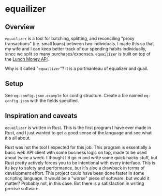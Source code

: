 # equailizer
## Overview
`equailizer` is a tool for batching, splitting, and reconciling "proxy transactions" (i.e. small loans) between two individuals. I made this so that my wife and I can keep better track of our spending habits individually, since we split so many purchases/expenses. `equailizer` is built on top of the [Lunch Money API](https://lunchmoney.dev).

Why is it called "`equailizer`"? It is a portmanteau of equalizer and quail.

## Setup

See `eq-config.json.example` for config structure. Create a file named `eq-config.json` with the fields specified.

## Inspiration and caveats

`equailizer` is written in Rust. This is the first program I have ever made in Rust, and I just wanted to get a good sense of the language and see what it's all about.

Rust was not the tool I expected for this job. This program is essentially a basic web API client with some business logic on top, made to be used about twice a week. I thought I'd go in and write some quick hacky stuff, but Rust pretty actively forces you to be intentional with every interface. This is its key to safety and performance, but it's also a drawback in terms of development effort. This project could have been done faster in some scripting language. It would be a "worse" piece of software, but would it matter? Probably not, in this case. But there is a satisfaction in writing precise software.
